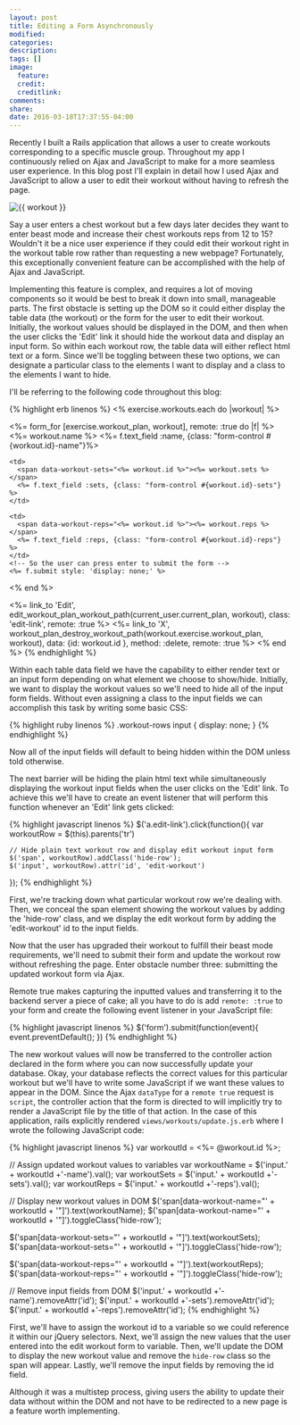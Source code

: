 ```yaml
---
layout: post
title: Editing a Form Asynchronously
modified:
categories:
description:
tags: []
image:
  feature:
  credit:
  creditlink:
comments:
share:
date: 2016-03-18T17:37:55-04:00
---
```


Recently I built a Rails application that allows a user to create workouts corresponding to a specific muscle group. Throughout my app I continuously relied on Ajax and JavaScript to make for a more seamless user experience. In this blog post I'll explain in detail how I used Ajax and JavaScript to allow a user to edit their workout without having to refresh the page.

<img src="{{ workout.png }}/{{ workout.png }}" alt="{{ workout }}"/>

Say a user enters a chest workout but a few days later decides they want to enter beast mode and increase their chest workouts reps from 12 to 15? Wouldn't it be a nice user experience if they could edit their workout right in the workout table row rather than requesting a new webpage? Fortunately, this exceptionally convenient feature can be accomplished with the help of Ajax and JavaScript.

Implementing this feature is complex, and requires a lot of moving components so it would be best to break it down into small, manageable parts. The first obstacle is setting up the DOM so it could either display the table data (the workout) or the form for the user to edit their workout. Initially, the workout values should be displayed in the DOM, and then when the user clicks the 'Edit' link it should hide the workout data and display an input form. So within each workout row, the table data will either reflect html text or a form. Since we'll be toggling between these two options, we can designate a particular class to the elements I want to display and a class to the elements I want to hide.

I'll be referring to the following code throughout this blog:

{% highlight erb linenos %}
<% exercise.workouts.each do |workout| %>
  <!-- Workout row -->
  <tr class="workout-rows" data-muscle-group-id="<%= exercise.muscle_group.id %>" data-workout-id="<%= workout.id %>">

  <%= form_for [exercise.workout_plan, workout], remote: :true do |f| %>
    <!-- Either display the html text or the form input -->
    <td>
      <span data-workout-name="<%= workout.id %>"><%= workout.name %></span>
      <%= f.text_field :name, {class: "form-control #{workout.id}-name"}%>
    </td>

    <td>
      <span data-workout-sets="<%= workout.id %>"><%= workout.sets %></span>
      <%= f.text_field :sets, {class: "form-control #{workout.id}-sets"} %>
    </td>

    <td>
      <span data-workout-reps="<%= workout.id %>"><%= workout.reps %></span>
      <%= f.text_field :reps, {class: "form-control #{workout.id}-reps"} %>
    </td>
    <!-- So the user can press enter to submit the form -->
    <%= f.submit style: 'display: none;' %>
  <% end %>

  <td><%= link_to 'Edit', edit_workout_plan_workout_path(current_user.current_plan,
  workout), class: 'edit-link', remote: :true %></td>
  <td><%= link_to 'X', workout_plan_destroy_workout_path(workout.exercise.workout_plan,
  workout), data: {id: workout.id }, method: :delete, remote: :true %></td>
<% end %>
{% endhighlight %}

Within each table data field we have the capability to either render text or an input form depending on what element we choose to show/hide. Initially, we want to display the workout values so we'll need to hide all of the input form fields. Without even assigning a class to the input fields we can accomplish this task by writing some basic CSS:

{% highlight ruby linenos %}
.workout-rows input {
  display: none;
}
{% endhighlight %}

Now all of the input fields will default to being hidden within the DOM unless told otherwise.

The next barrier will be hiding the plain html text while simultaneously displaying the workout input fields when the user clicks on the 'Edit' link. To achieve this we'll have to create an event listener that will perform this function whenever an 'Edit' link gets clicked:

{% highlight javascript linenos %}
  $('a.edit-link').click(function(){
    var workoutRow = $(this).parents('tr')

    // Hide plain text workout row and display edit workout input form
    $('span', workoutRow).addClass('hide-row');
    $('input', workoutRow).attr('id', 'edit-workout')
  });
{% endhighlight %}

First, we're tracking down what particular workout row we're dealing with. Then, we conceal the span element showing the workout values by adding the 'hide-row' class, and we display the edit workout form by adding the 'edit-workout' id to the input fields.

Now that the user has upgraded their workout to fulfill their beast mode requirements, we'll need to submit their form and update the workout row without refreshing the page. Enter obstacle number three: submitting the updated workout form via Ajax.

Remote true makes capturing the inputted values and transferring it to the backend server a piece  of cake; all you have to do is add `remote: :true` to your form and create the following event listener in your JavaScript file:

{% highlight javascript linenos %}
  $('form').submit(function(event){
    event.preventDefault();
  })
{% endhighlight %}

The new workout values will now be transferred to the controller action declared in the form where you can now successfully update your database. Okay, your database reflects the  correct values for this particular workout but we'll have to write some JavaScript if we want these values to appear in the DOM. Since the Ajax `dataType` for a `remote true` request is `script`, the controller action that the form is directed to will implicitly try to render a JavaScript file by the title of that action. In the case of this application, rails explicitly rendered `views/workouts/update.js.erb` where I wrote the following JavaScript code:

{% highlight javascript linenos %}
  var workoutId = <%= @workout.id %>;

  // Assign updated workout values to variables
  var workoutName = $('input.' + workoutId +'-name').val();
  var workoutSets = $('input.' + workoutId +'-sets').val();
  var workoutReps = $('input.' + workoutId +'-reps').val();


  // Display new workout values in DOM
  $('span[data-workout-name="' + workoutId + '"]').text(workoutName);
  $('span[data-workout-name="' + workoutId + '"]').toggleClass('hide-row');

  $('span[data-workout-sets="' + workoutId + '"]').text(workoutSets);
  $('span[data-workout-sets="' + workoutId + '"]').toggleClass('hide-row');

  $('span[data-workout-reps="' + workoutId + '"]').text(workoutReps);
  $('span[data-workout-reps="' + workoutId + '"]').toggleClass('hide-row');

  // Remove input fields from DOM
  $('input.' + workoutId +'-name').removeAttr('id');
  $('input.' + workoutId +'-sets').removeAttr('id');
  $('input.' + workoutId +'-reps').removeAttr('id');
{% endhighlight %}

First, we'll have to assign the workout id to a variable so we could reference it within our jQuery selectors. Next, we'll assign the new values that the user entered into the edit workout form to variable. Then, we'll update the DOM to display the new workout value and remove the `hide-row` class so the span will appear. Lastly, we'll remove the input fields by removing the id field.

Although it was a multistep process, giving users the ability to update their data without within the DOM and not have to be redirected to a new page is a feature worth implementing.  
